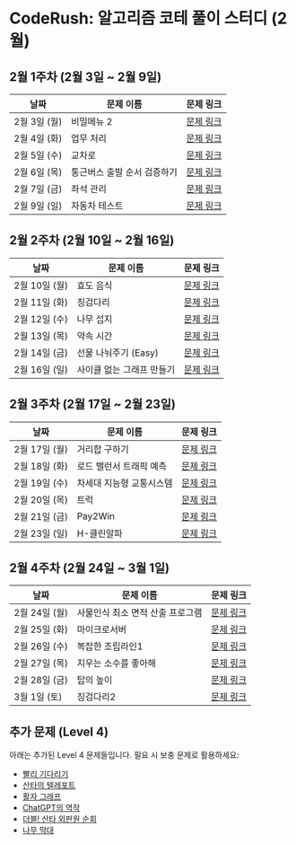 # CodeRush: 알고리즘 코테 풀이 스터디 (2월)

## 2월 1주차 (2월 3일 ~ 2월 9일)
| 날짜       | 문제 이름                        | 문제 링크 |
|------------|----------------------------------|-----------|
| 2월 3일 (월) | 비밀메뉴 2                       | [문제 링크](https://softeer.ai/practice/6259) |
| 2월 4일 (화) | 업무 처리                        | [문제 링크](https://softeer.ai/practice/6251) |
| 2월 5일 (수) | 교차로                          | [문제 링크](https://softeer.ai/practice/6256) |
| 2월 6일 (목) | 통근버스 출발 순서 검증하기       | [문제 링크](https://softeer.ai/practice/6257) |
| 2월 7일 (금) | 좌석 관리                        | [문제 링크](https://softeer.ai/practice/6267) |
| 2월 9일 (일) | 자동차 테스트                    | [문제 링크](https://softeer.ai/practice/6247) |

## 2월 2주차 (2월 10일 ~ 2월 16일)
| 날짜         | 문제 이름                        | 문제 링크 |
|--------------|----------------------------------|-----------|
| 2월 10일 (월) | 효도 음식                        | [문제 링크](https://softeer.ai/practice/7367) |
| 2월 11일 (화) | 징검다리                         | [문제 링크](https://softeer.ai/practice/6293) |
| 2월 12일 (수) | 나무 섭지                        | [문제 링크](https://softeer.ai/practice/7726) |
| 2월 13일 (목) | 약속 시간                        | [문제 링크](https://softeer.ai/practice/9505) |
| 2월 14일 (금) | 선물 나눠주기 (Easy)             | [문제 링크](https://softeer.ai/practice/9665) |
| 2월 16일 (일) | 사이클 없는 그래프 만들기         | [문제 링크](https://softeer.ai/practice/7701) |

## 2월 3주차 (2월 17일 ~ 2월 23일)
| 날짜         | 문제 이름                        | 문제 링크 |
|--------------|----------------------------------|-----------|
| 2월 17일 (월) | 거리합 구하기                     | [문제 링크](https://softeer.ai/practice/6258) |
| 2월 18일 (화) | 로드 밸런서 트래픽 예측           | [문제 링크](https://softeer.ai/practice/6263) |
| 2월 19일 (수) | 차세대 지능형 교통시스템         | [문제 링크](https://softeer.ai/practice/6274) |
| 2월 20일 (목) | 트럭                             | [문제 링크](https://softeer.ai/practice/6260) |
| 2월 21일 (금) | Pay2Win                          | [문제 링크](https://softeer.ai/practice/7706) |
| 2월 23일 (일) | H-클린알파                       | [문제 링크](https://softeer.ai/practice/6278) |

## 2월 4주차 (2월 24일 ~ 3월 1일)
| 날짜         | 문제 이름                        | 문제 링크 |
|--------------|----------------------------------|-----------|
| 2월 24일 (월) |사물인식 최소 면적 산출 프로그램 | [문제 링크](https://softeer.ai/practice/6277) |
| 2월 25일 (화) | 마이크로서버                    | [문제 링크](https://softeer.ai/practice/6264) |
| 2월 26일 (수) | 복잡한 조립라인1                 | [문제 링크](https://softeer.ai/practice/6286) |
| 2월 27일 (목) | 지우는 소수를 좋아해             | [문제 링크](https://softeer.ai/practice/6272) |
| 2월 28일 (금) | 탑의 높이                        | [문제 링크](https://softeer.ai/practice/11003) |
| 3월 1일 (토) | 징검다리2                        | [문제 링크](https://softeer.ai/practice/6290) |

## 추가 문제 (Level 4)
아래는 추가된 Level 4 문제들입니다. 필요 시 보충 문제로 활용하세요:
- [빨리 기다리기](https://softeer.ai/practice/7705)
- [산타의 텔레포트](https://softeer.ai/practice/7420)
- [활자 그래프](https://softeer.ai/practice/7704)
- [ChatGPT의 역작](https://softeer.ai/practice/9503)
- [더블! 산타 외판원 순회](https://softeer.ai/practice/7585)
- [나무 막대](https://softeer.ai/practice/7596)

